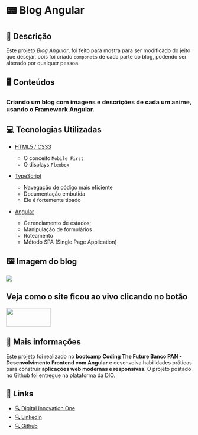 # 📟 Blog Angular

## 📃 Descrição

Este projeto _Blog Angular_, foi feito para mostra para ser modificado do jeito que desejar, pois foi criado `componets` de cada parte do blog, podendo ser alterado por qualquer pessoa.

## 🖥️ Conteúdos

### Criando um blog com imagens e descrições de cada um anime, usando o **Framework Angular**.

## 💻 Tecnologias Utilizadas

- [HTML5 / CSS3](https://developer.mozilla.org/pt-BR/docs/Web/HTML)

  - O conceito `Mobile First`
  - O displays `Flexbox`

- [TypeScript](https://www.typescriptlang.org/)

  - Navegação de código mais eficiente
  - Documentação embutida
  - Ele é fortemente tipado

- [Angular](https://angular.io/)

  - Gerenciamento de estados;
  - Manipulação de formulários
  - Roteamento
  - Método SPA (Single Page Application)

## 🖼️ Imagem do blog

[<img src='https://github.com/jeffersonsena7/blog-angular/assets/117680218/1fe9e8db-2469-43a5-8f48-7e4b46a94553'>](#)

## Veja como o site ficou ao vivo clicando no botão 

[<img width='120' height='50' src="https://github.com/jeffersonsena7/blog-angular/assets/117680218/fc43bdc9-a035-4ca2-a658-76d26698aea9">](https://jeffersonsena7.github.io/blog-angular/ "Visitar o site Animes Blog")

## 📌 Mais informações

Este projeto foi realizado no **bootcamp Coding The Future Banco PAN - Desenvolvimento Frontend com Angular** e desenvolva habilidades práticas para construir **aplicações web modernas e responsivas**. O projeto postado no Github foi entregue na plataforma da DIO.

## 🔗 Links

- [🔍 Digital Innovation One](https://www.dio.me/)
- [🔍 Linkedin](https://www.linkedin.com/in/jefferson-sena-0b347a232/)
- [🔍 Github](https://github.com/jeffersonsena7)
